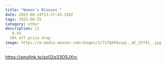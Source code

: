 ```yaml
---
title: "Women's Blouses "
date: 2025-08-24T13:37:43.338Z
tags: 2025-08-25
Category: other
description: |2
   8.XX
  50% off price drop
image: https://m.media-amazon.com/images/I/71fQAPAvzpL._AC_SY741_.jpg
---
```

https://amzlink.to/az02q33O5JXrc